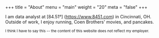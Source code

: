 +++
title = "About"
menu = "main"
weight = "20"
meta = "false"
+++


I am data analyst at [84.51&deg;] (https://www.8451.com) in Cincinnati, OH. Outside of work, I enjoy running, Coen Brothers' movies, and pancakes. 




<small> I think I have to say this -- the content of this website does not reflect my employer. </small> 






